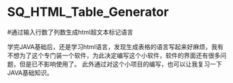 # SQ_HTML_Table_Generator
#通过输入行数了列数生成html超文本标记语言

学完JAVA基础后，还是学习html语言，发现生成表格的语言写起来好麻烦，我有不想为了这个专门装一个软件，为此决定编写这个小软件，软件的界面还有很多问题，但是已不影响使用了。
此外通过对这个小项目的编写，也可以让我复习一下JAVA基础知识。
